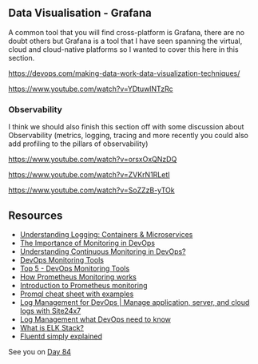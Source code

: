 ## Data Visualisation - Grafana

A common tool that you will find cross-platform is Grafana, there are no doubt others but Grafana is a tool that I have seen spanning the virtual, cloud and cloud-native platforms so I wanted to cover this here in this section. 


https://devops.com/making-data-work-data-visualization-techniques/

https://www.youtube.com/watch?v=YDtuwlNTzRc 



### Observability

I think we should also finish this section off with some discussion about Observability (metrics, logging, tracing and more recently you could also add profiling to the pillars of observability)

https://www.youtube.com/watch?v=orsxOxQNzDQ

https://www.youtube.com/watch?v=ZVKrN1RLetI

https://www.youtube.com/watch?v=SoZZzB-yTOk

## Resources 

- [Understanding Logging: Containers & Microservices](https://www.youtube.com/watch?v=MMVdkzeQ848)
- [The Importance of Monitoring in DevOps](https://www.devopsonline.co.uk/the-importance-of-monitoring-in-devops/)
- [Understanding Continuous Monitoring in DevOps?](https://medium.com/devopscurry/understanding-continuous-monitoring-in-devops-f6695b004e3b) 
- [DevOps Monitoring Tools](https://www.youtube.com/watch?v=Zu53QQuYqJ0) 
- [Top 5 - DevOps Monitoring Tools](https://www.youtube.com/watch?v=4t71iv_9t_4)
- [How Prometheus Monitoring works](https://www.youtube.com/watch?v=h4Sl21AKiDg) 
- [Introduction to Prometheus monitoring](https://www.youtube.com/watch?v=5o37CGlNLr8)
- [Promql cheat sheet with examples](https://www.containiq.com/post/promql-cheat-sheet-with-examples)
- [Log Management for DevOps | Manage application, server, and cloud logs with Site24x7](https://www.youtube.com/watch?v=J0csO_Shsj0)
- [Log Management what DevOps need to know](https://devops.com/log-management-what-devops-teams-need-to-know/)
- [What is ELK Stack?](https://www.youtube.com/watch?v=4X0WLg05ASw)
- [Fluentd simply explained](https://www.youtube.com/watch?v=5ofsNyHZwWE&t=14s) 

See you on [Day 84](day84.md)
